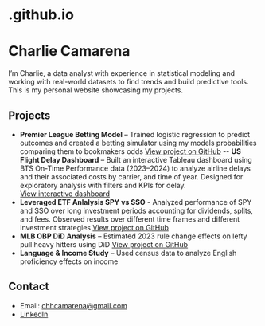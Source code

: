 # .github.io

# Charlie Camarena

I’m Charlie, a data analyst with experience in statistical modeling and working with real-world datasets to find trends and build predictive tools.
This is my personal website showcasing my projects.

## Projects

- **Premier League Betting Model** – Trained logistic regression to predict outcomes and created a betting simulator using my models probabilities comparing them to bookmakers odds
  [View project on GitHub](https://github.com/cuadrado11/PL-Predictor)
-- **US Flight Delay Dashboard** – Built an interactive Tableau dashboard using BTS On-Time Performance data (2023–2024) to analyze airline delays and their associated costs by carrier, and time of year. Designed for exploratory analysis with filters and KPIs for delay.  
  [View interactive dashboard](https://public.tableau.com/views/YOUR_DASHBOARD_LINK_HERE)
- **Leveraged ETF Anlalysis SPY vs SSO** - Analyzed performance of SPY and SSO over long investment periods accounting for dividends, splits, and fees. Observed results over different time frames and different investment strategies
[View project on GitHub](https://github.com/cuadrado11/Leveraged_ETF)
- **MLB OBP DiD Analysis** – Estimated 2023 rule change effects on lefty pull heavy hitters using DiD
  [View project on GitHub](https://github.com/cuadrado11/mlb-obp-did)
- **Language & Income Study** – Used census data to analyze English proficiency effects on income

## Contact

- Email: chhcamarena@gmail.com
- [LinkedIn](https://www.linkedin.com/in/charlie-camarena-045800188/)
